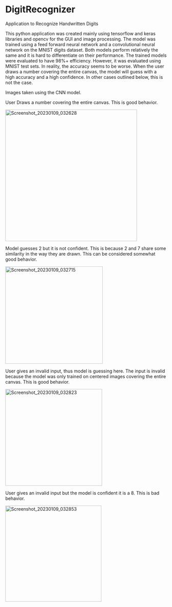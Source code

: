 # DigitRecognizer
Application to Recognize Handwritten Digits

This python application was created mainly using tensorflow and keras libraries and opencv for the GUI and image processing. The model was trained using a feed forward neural network and a convolutional neural network on the MNIST digits dataset. Both models perform relatively the same and it is hard to differentiate on their performance. The trained models were evaluated to have 98%+ efficiency. However, it was evaluated using MNIST test sets. In reality, the accuracy seems to be worse. When the user draws a number covering the entire canvas, the model will guess with a high accuracy and a high confidence. In other cases outlined below, this is not the case. 

Images taken using the CNN model.

User Draws a number covering the entire canvas. This is good behavior.

<img width="411" alt="Screenshot_20230109_032628" src="https://user-images.githubusercontent.com/58951561/211402859-1d172bd0-8da8-418f-a4b2-4b6810ccb68c.png">

Model guesses 2 but it is not confident. This is because 2 and 7 share some similarity in the way they are drawn. This can be considered somewhat good behavior.

<img width="304" alt="Screenshot_20230109_032715" src="https://user-images.githubusercontent.com/58951561/211403000-cbf99a13-5df8-4cd4-b36c-3adf1f4eb8e0.png">

User gives an invalid input, thus model is guessing here. The input is invalid because the model was only trained on centered images covering the entire canvas. This is good behavior. 

<img width="302" alt="Screenshot_20230109_032823" src="https://user-images.githubusercontent.com/58951561/211403023-a0d4ccb7-9777-4b56-bdfa-59ad79a2dd97.png">

User gives an invalid input but the model is confident it is a 8. This is bad behavior. 

<img width="300" alt="Screenshot_20230109_032853" src="https://user-images.githubusercontent.com/58951561/211403055-3928441b-2dbb-4fcd-afbe-7baa5334a432.png">

